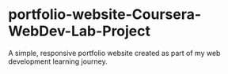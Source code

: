 # portfolio-website-Coursera-WebDev-Lab-Project
A simple, responsive portfolio website created as part of my web development learning journey.
